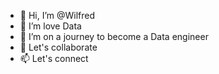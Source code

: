 - 👋 Hi, I’m @Wilfred
- 👀 I’m love Data
- 🌱 I’m on a journey to become a Data engineer
- 💞️ Let's collaborate
- 📫 Let's connect 

<!---
Willeyno/Willeyno is a ✨ special ✨ repository because its `README.md` (this file) appears on your GitHub profile.
You can click the Preview link to take a look at your changes.
--->

